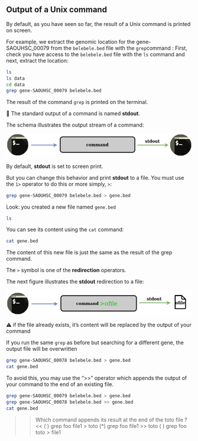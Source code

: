 <script>
import Quiz from "components/Quiz.svelte";
</script>

## Output of a Unix command

By default, as you have seen so far, the result of a Unix command is printed on screen.

For example, we extract the genomic location for the gene-SAOUHSC_00079 from the `belebele.bed` file with the `grep`command :
First, check you have access to the `belebele.bed` file with the `ls` command and next, extract the location:
```bash
ls
ls data
cd data
grep gene-SAOUHSC_00079 belebele.bed
```
The result of the command `grep` is printed on the terminal.

📕 The standard output of a command is named **stdout**.

The schema illustrates the output stream of a command:

![output printed on the screen](./assets/stream_out.png)

By default, **stdout** is set to screen print.

But you can change this behavior and print **stdout** to a file.
You must use the `1>` operator to do this or more simply, `>`:

```bash
grep gene-SAOUHSC_00079 belebele.bed > gene.bed
```

Look: you created a new file named `gene.bed`
```bash
ls
```
You can see its content using the `cat` command:
```bash
cat gene.bed
```
The content of this new file is just the same as the result of the grep command.

The `>` symbol is one of the **redirection** operators.

The next figure illustrates the **stdout** redirection to a file:

![output printed into a file](./assets/stream_outfile.png)

⚠️ if the file already exists, it’s content will be replaced by the output of your command

If you run the same `grep` as before but searching for a different gene, the output file will be overwritten

```bash
grep gene-SAOUHSC_00078 belebele.bed > gene.bed
cat gene.bed
```

To avoid this, you may use the “>>” operator which appends the output of your command to the end of an existing file.

```bash
grep gene-SAOUHSC_00079 belebele.bed > gene.bed
grep gene-SAOUHSC_00078 belebele.bed >> gene.bed
cat gene.bed
```

>> Which command appends its result at the end of the toto file ? <<
( ) grep foo file1 > toto
(*) grep foo file1 >> toto
( ) grep foo toto > file1
